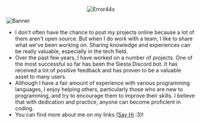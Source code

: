 <p align="center"> 
     <img src="https://github-profile-trophy.vercel.app/?username=Error44s&theme=darkhub&no-frame=true&no-bg=true&rank=-SECRET" alt="Error44s" /></a> 
     </p>

![Banner](https://i.imgur.com/VBKh94k.gif)

- I don't often have the chance to post my projects online because a lot of them aren't open source. But when I do work with a team, I like to share what we've been working on. Sharing knowledge and experiences can be really valuable, especially in the tech field.
- Over the past few years, I have worked on a number of projects. One of the most successful so far has been the Siesta Discord bot. It has received a lot of positive feedback and has proven to be a valuable asset to many users.
- Although I have a fair amount of experience with various programming languages, I enjoy helping others, particularly those who are new to programming, and try to encourage them to improve their skills. I believe that with dedication and practice, anyone can become proficient in coding.
- You can find more about me on my links ([Say Hi](https://error44.tech/) :3)!
